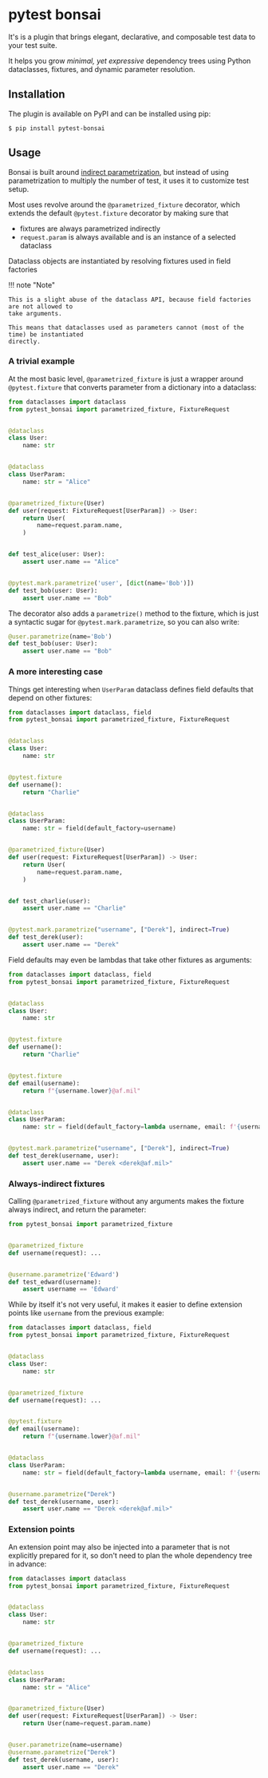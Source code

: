 # pytest bonsai

It's is a plugin that brings elegant, declarative, and composable
test data to your test suite.

It helps you grow *minimal, yet expressive* dependency trees using Python
dataclasses, fixtures, and dynamic parameter resolution.

## Installation

The plugin is available on PyPI and can be installed using pip:

```
$ pip install pytest-bonsai
```

## Usage

Bonsai is built around
[indirect parametrization](https://docs.pytest.org/en/7.1.x/example/parametrize.html#indirect-parametrization),
but instead of using parametrization to multiply the number of test, it uses it
to customize test setup.

Most uses revolve around the `@parametrized_fixture` decorator, which extends
the default `@pytest.fixture` decorator by making sure that

 * fixtures are always parametrized indirectly
 * `request.param` is always available and is an instance of a selected dataclass

Dataclass objects are instantiated by resolving fixtures used in field factories

!!! note "Note"

    This is a slight abuse of the dataclass API, because field factories are not allowed to
    take arguments.

    This means that dataclasses used as parameters cannot (most of the time) be instantiated
    directly.

### A trivial example

At the most basic level, `@parametrized_fixture` is just a wrapper around
`@pytest.fixture` that converts parameter from a dictionary into a dataclass:

```python
from dataclasses import dataclass
from pytest_bonsai import parametrized_fixture, FixtureRequest


@dataclass
class User:
    name: str


@dataclass
class UserParam:
    name: str = "Alice"


@parametrized_fixture(User)
def user(request: FixtureRequest[UserParam]) -> User:
    return User(
        name=request.param.name,
    )


def test_alice(user: User):
    assert user.name == "Alice"


@pytest.mark.parametrize('user', [dict(name='Bob')])
def test_bob(user: User):
    assert user.name == "Bob"
```

The decorator also adds a `parametrize()` method to the fixture, which is just a
syntactic sugar for `@pytest.mark.parametrize`, so you can also write:

```python
@user.parametrize(name='Bob')
def test_bob(user: User):
    assert user.name == "Bob"
```

### A more interesting case

Things get interesting when `UserParam` dataclass defines field defaults that
depend on other fixtures:

```python
from dataclasses import dataclass, field
from pytest_bonsai import parametrized_fixture, FixtureRequest


@dataclass
class User:
    name: str


@pytest.fixture
def username():
    return "Charlie"


@dataclass
class UserParam:
    name: str = field(default_factory=username)


@parametrized_fixture(User)
def user(request: FixtureRequest[UserParam]) -> User:
    return User(
        name=request.param.name,
    )


def test_charlie(user):
    assert user.name == "Charlie"


@pytest.mark.parametrize("username", ["Derek"], indirect=True)
def test_derek(user):
    assert user.name == "Derek"
```

Field defaults may even be lambdas that take other fixtures as arguments:

```python
from dataclasses import dataclass, field
from pytest_bonsai import parametrized_fixture, FixtureRequest


@dataclass
class User:
    name: str


@pytest.fixture
def username():
    return "Charlie"


@pytest.fixture
def email(username):
    return f"{username.lower}@af.mil"


@dataclass
class UserParam:
    name: str = field(default_factory=lambda username, email: f'{username} <{email}>')


@pytest.mark.parametrize("username", ["Derek"], indirect=True)
def test_derek(username, user):
    assert user.name == "Derek <derek@af.mil>"
```

### Always-indirect fixtures

Calling `@parametrized_fixture` without any arguments makes the fixture always
indirect, and return the parameter:

```python
from pytest_bonsai import parametrized_fixture


@parametrized_fixture
def username(request): ...


@username.parametrize('Edward')
def test_edward(username):
    assert username == 'Edward'
```

While by itself it's not very useful, it makes it easier to define extension
points like `username` from the previous example:

```python
from dataclasses import dataclass, field
from pytest_bonsai import parametrized_fixture, FixtureRequest


@dataclass
class User:
    name: str


@parametrized_fixture
def username(request): ...


@pytest.fixture
def email(username):
    return f"{username.lower}@af.mil"


@dataclass
class UserParam:
    name: str = field(default_factory=lambda username, email: f'{username} <{email}>')


@username.parametrize("Derek")
def test_derek(username, user):
    assert user.name == "Derek <derek@af.mil>"
```

### Extension points

An extension point may also be injected into a parameter that is not explicitly
prepared for it, so don't need to plan the whole dependency tree in advance:

```python
from dataclasses import dataclass
from pytest_bonsai import parametrized_fixture, FixtureRequest


@dataclass
class User:
    name: str


@parametrized_fixture
def username(request): ...


@dataclass
class UserParam:
    name: str = "Alice"


@parametrized_fixture(User)
def user(request: FixtureRequest[UserParam]) -> User:
    return User(name=request.param.name)


@user.parametrize(name=username)
@username.parametrize("Derek")
def test_derek(username, user):
    assert user.name == "Derek"
```
